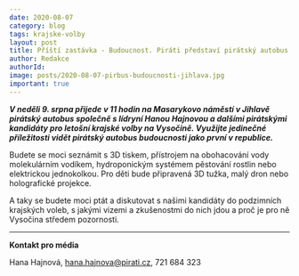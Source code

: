 ```yaml
---
date: 2020-08-07
category: blog
tags: krajske-volby
layout: post
title: Příští zastávka - Budoucnost. Piráti představí pirátský autobus budoucnosti tuto neděli v Jihlavě
author: Redakce
authorId: 
image: posts/2020-08-07-pirbus-budoucnosti-jihlava.jpg
important: true
---
```


***V neděli 9. srpna přijede v 11 hodin na Masarykovo náměstí v Jihlavě pirátský autobus společně s lídryní Hanou Hajnovou a dalšími pirátskými kandidáty pro letošní krajské volby na Vysočině. Využijte jedinečné příležitosti vidět pirátský autobus budoucnosti jako první v republice.***  

Budete se moci seznámit s 3D tiskem, přístrojem na obohacování vody molekulárním vodíkem, hydroponickým systémem pěstování rostlin nebo elektrickou jednokolkou. Pro děti bude připravená 3D tužka, malý dron nebo holografické projekce. 

A taky se budete moci ptát a diskutovat s našimi kandidáty do podzimních krajských voleb, s jakými vizemi a zkušenostmi do nich jdou a proč je pro ně Vysočina středem pozornosti.

---

**Kontakt pro média**

Hana Hajnová, <hana.hajnova@pirati.cz>, 721 684 323

